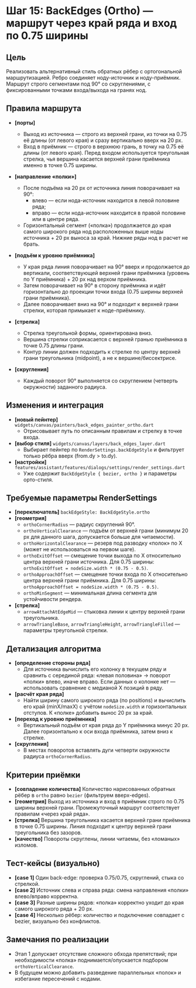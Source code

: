 # Шаг 15: BackEdges (Ortho) — маршрут через край ряда и вход по 0.75 ширины

## Цель
Реализовать альтернативный стиль обратных рёбер с ортогональной маршрутизацией. Ребро соединяет ноду-источник и ноду-приёмник. Маршрут строго сегментами под 90° со скруглениями, с фиксированными точками входа/выхода на гранях нод.

## Правила маршрута
- **[порты]**
  - Выход из источника — строго из верхней грани, из точки на 0.75 её длины (от левого края) и сразу вертикально вверх на 20 px.
  - Вход в приёмник — строго в верхнюю грань, в точку на 0.75 её длины (от левого края). Перед входом используется треугольная стрелка, чья вершина касается верхней грани приёмника именно в точке 0.75 ширины.

- **[направление «полки»]**
  - После подъёма на 20 px от источника линия поворачивает на 90°:
    - влево — если нода-источник находится в левой половине ряда;
    - вправо — если нода-источник находится в правой половине или в центре ряда.
  - Горизонтальный сегмент («полка») продолжается до края самого широкого ряда нод расположенных выше ноды источника  + 20 px выноса за край. Нижние ряды нод в расчет не брать.

- **[подъём к уровню приёмника]**
  - У края ряда линия поворачивает на 90° вверх и продолжается до вертикали, соответствующей верхней грани приёмника (уровень по Y приёмника) + 20 px над верхом приёмника.
  - Затем поворачивает на 90° в сторону приёмника и идёт горизонтально до проекции точки входа (0.75 ширины верхней грани приёмника).
  - Далее поворачивает вниз на 90° и подходит к верхней грани стрелки, которая примыкает к ноде-приёмнику.

- **[стрелка]**
  - Стрелка треугольной формы, ориентирована вниз.
  - Вершина стрелки соприкасается с верхней гранью приёмника в точке 0.75 длины грани.
  - Контур линии должен подходить к стрелке по центру верхней грани треугольника (midpoint), а не к вершине/биссектрисе.

- **[скругления]**
  - Каждый поворот 90° выполняется со скруглением (четверть окружности) заданного радиуса.

## Изменения и интеграция
- **[новый пейнтер]** `widgets/canvas/painters/back_edges_painter_ortho.dart`
  - Отрисовывает путь по описанным правилам и стрелку в точке входа.
- **[выбор стиля]** `widgets/canvas/layers/back_edges_layer.dart`
  - Выбирает пейнтер по `RenderSettings.backEdgeStyle` и фильтрует только рёбра вверх (from.dy > to.dy).
- **[настройки]** `features/assistant/features/dialogs/settings/render_settings.dart`
  - Уже содержит `BackEdgeStyle { bezier, ortho }` и параметры орто-стиля.

## Требуемые параметры RenderSettings
- **[переключатель]** `backEdgeStyle: BackEdgeStyle.ortho`
- **[геометрия]**
  - `orthoCornerRadius` — радиус скруглений 90°.
  - `orthoVerticalClearance` — подъём от верхней грани (минимум 20 px для данного шага, допускается больше для читаемости).
  - `orthoHorizontalClearance` — резерв под разводку «полок» по X (может не использоваться на первом шаге).
  - `orthoExitOffset` — смещение точки выхода по X относительно центра верхней грани источника. Для 0.75 ширины: `orthoExitOffset = nodeSize.width * (0.75 - 0.5)`.
  - `orthoApproachOffset` — смещение точки входа по X относительно центра верхней грани приёмника. Для 0.75 ширины: `orthoApproachOffset = nodeSize.width * (0.75 - 0.5)`.
  - `orthoMinSegment` — минимальная длина сегмента для устойчивости рендера.
- **[стрелка]**
  - `arrowAttachAtEdgeMid` — стыковка линии к центру верхней грани треугольника.
  - `arrowTriangleBase`, `arrowTriangleHeight`, `arrowTriangleFilled` — параметры треугольной стрелки.

## Детализация алгоритма
- **[определение стороны ряда]**
  - Для источника вычислить его колонку в текущем ряду и сравнить с серединой ряда: «левая половина» → поворот «полки» влево, иначе вправо. Если данных о колонке нет — использовать сравнение с медианой X позиций в ряду.
- **[расчёт края ряда]**
  - Найти ширину самого широкого ряда (по positions) и вычислить его край (minX/maxX) с учётом `nodeSize.width` и горизонтальных отступов. К «полке» добавить вынос 20 px за край.
- **[переход к уровню приёмника]**
  - Вертикальный подъём от края ряда до Y приёмника минус 20 px. Далее горизонтально к оси входа приёмника, затем вниз к стрелке.
- **[скругления]**
  - В местах поворотов вставлять дуги четверти окружности радиуса `orthoCornerRadius`.

## Критерии приёмки
- **[совпадение количества]** Количество нарисованных обратных рёбер в `ortho` равно `bezier` (фильтруем вверх-edges).
- **[геометрия]** Выход из источника и вход в приёмник строго по 0.75 ширины верхней грани. Промежуточный маршрут соответствует правилам «через край ряда».
- **[стрелка]** Вершина треугольника касается верхней грани приёмника в точке 0.75 ширины. Линия подходит к центру верхней грани треугольника без зазоров.
- **[качество]** Повороты скруглены, линии читаемы, без «ломаных» изломов.

## Тест-кейсы (визуально)
- **[case 1]** Один back-edge: проверка 0.75/0.75, скруглений, стыка со стрелкой.
- **[case 2]** Источник слева и справа ряда: смена направления «полки» влево/вправо корректна.
- **[case 3]** Разные ширины рядов: «полка» корректно уходит до края самого широкого ряда + 20 px.
- **[case 4]** Несколько рёбер: количество и подключение совпадает с bezier, визуально без конфликтов.

## Замечания по реализации
- Этап 1 допускает отсутствие сложного обхода препятствий; при необходимости «полка» поднимается/опускается подбором `orthoVerticalClearance`.
- В будущем можно добавить разведение параллельных «полок» и избегание пересечений с нодами.
